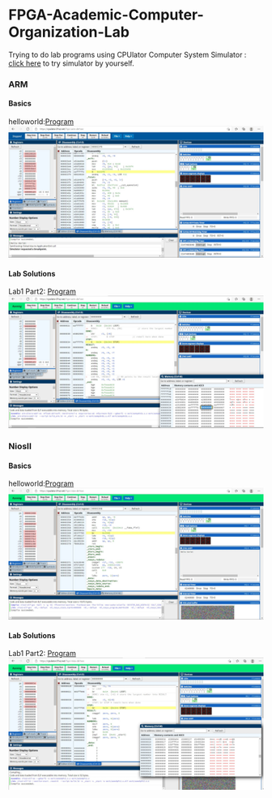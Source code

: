 # FPGA-Academic-Computer-Organization-Lab
Trying to do lab programs using CPUlator Computer System Simulator : [click here](https://cpulator.01xz.net/) to try simulator by yourself.<br>
<h3>ARM</h3>
<h4>Basics</h4>

helloworld:[Program](ARM/Basic/helloworld.c)
![helloworld](ARM/Basic/helloworld.jpg)
<h4>Lab Solutions</h4>

Lab1 Part2: [Program](ARM/Solutions/lab1/part2.s)
![Lab1 Part2](ARM/Solutions/lab1/part2.jpg)
<h3>NiosII</h3>
<h4>Basics</h4>

helloworld:[Program](NiosII/Basic/helloworld.c)
![helloworld](NiosII/Basic/helloworld.jpg)
<h4>Lab Solutions</h4>

Lab1 Part2: [Program](NiosII/Solutions/lab1/part2.s)
![Lab1 Part2](NiosII/Solutions/lab1/part2.jpg)
